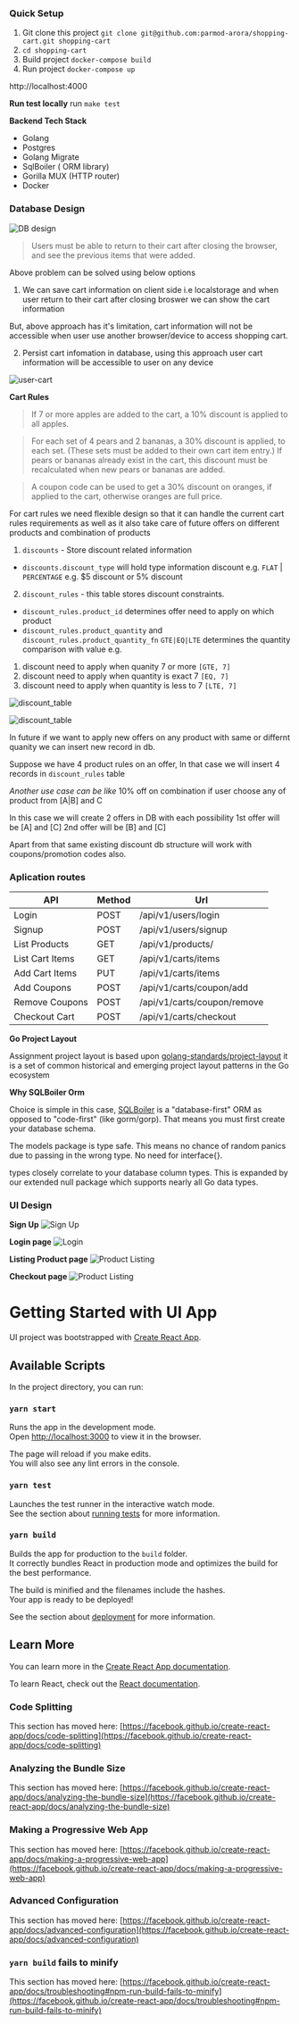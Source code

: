 ### Quick Setup

1. Git clone this project `git clone git@github.com:parmod-arora/shopping-cart.git shopping-cart`
2. `cd shopping-cart`
3. Build project `docker-compose build`
4. Run project `docker-compose up`

http://localhost:4000

**Run test locally**
run `make test`

**Backend Tech Stack**

- Golang 
- Postgres
- Golang Migrate
- SqlBoiler ( ORM library)
- Gorilla MUX (HTTP router)
- Docker

### Database Design

![DB design](./docs/db_design.png)

> Users must be able to return to their cart after closing the browser, and see the previous items that were added.

Above problem can be solved using below options

1. We can save cart information on client side  i.e localstorage and when user return to their cart after closing broswer we can show the cart information

But, above approach has it's limitation, cart information will not be accessible when user use another browser/device to access shopping cart.

2. Persist cart infomation in database, using this approach user cart information will be accessible to user on any device 

![user-cart](./docs/user-cart.png)

**Cart Rules**

>If 7 or more apples are added to the cart, a 10% discount is applied to all apples.

>For each set of 4 pears and 2 bananas, a 30% discount is applied, to each set. (These sets must be added to their own cart item entry.) If pears or bananas already exist in the cart, this discount must be recalculated when new pears or bananas are added.

> A coupon code can be used to get a 30% discount on oranges, if applied to the cart, otherwise oranges are full price.

For cart rules we need flexible design so that it can handle the current cart rules requirements 
as well as it also take care of future offers on different products and combination of products

1. `discounts` - Store discount related information 
  - `discounts.discount_type` will hold type information discount e.g. `FLAT` | `PERCENTAGE`
  e.g. $5 discount or 5% discount

2. `discount_rules` - this table stores discount constraints.
  - `discount_rules.product_id` determines offer need to apply on which product
  - `discount_rules.product_quantity` and  `discount_rules.product_quantity_fn` `GTE|EQ|LTE` determines the quantity comparison with value
  e.g. 
  1. discount need to apply when quanity 7 or more `[GTE, 7]`
  1. discount need to apply when quantity is exact 7 `[EQ, 7]`
  1. discount need to apply when quantity is less to 7 `[LTE, 7]`

![discount_table](./docs/discount_table.png)

![discount_table](./docs/discount_rules_table.png)

In future if we want to apply new offers on any product with same or differnt quanity we can insert new record in db.

Suppose we have 4 product rules on an offer, In that case we will insert 4 records in `discount_rules` table

*Another use case can be like*
10% off on combination if user choose any of product from [A|B] and C

In this case we will create 2 offers in DB with each possibility 
1st offer will be [A] and [C]
2nd offer will be [B] and [C]

Apart from that same existing discount db structure will work with coupons/promotion codes also.

### Aplication routes

| API            | Method|               Url|
|----------------|------|--------------------|
| Login          | POST |/api/v1/users/login |
| Signup         | POST |/api/v1/users/signup|
| List Products  | GET  |/api/v1/products/|
| List Cart Items| GET  |/api/v1/carts/items|
| Add Cart Items | PUT  |/api/v1/carts/items|
| Add Coupons    | POST |/api/v1/carts/coupon/add|
| Remove Coupons | POST |/api/v1/carts/coupon/remove|
| Checkout Cart  | POST |/api/v1/carts/checkout|



**Go Project Layout**

Assignment project layout is based upon [golang-standards/project-layout](https://github.com/golang-standards/project-layout) it is a set of common historical and emerging project layout patterns in the Go ecosystem

**Why SQLBoiler Orm** 

Choice is simple in this case, [SQLBoiler](https://github.com/volatiletech/sqlboiler) is a "database-first" ORM as opposed to "code-first" (like gorm/gorp). That means you must first create your database schema.

The models package is type safe. This means no chance of random panics due to passing in the wrong type. No need for interface{}.

types closely correlate to your database column types. This is expanded by our extended null package which supports nearly all Go data types.

### UI Design
**Sign Up**
![Sign Up](./docs/sign-up.png)

**Login page**
![Login](./docs/login-page.png)

**Listing Product page**
![Product Listing](./docs/product-listing.png)

**Checkout page**
![Product Listing](./docs/checkout-page.png)


# Getting Started with UI App

UI project was bootstrapped with [Create React App](https://github.com/facebook/create-react-app).

## Available Scripts

In the project directory, you can run:

### `yarn start`

Runs the app in the development mode.\
Open [http://localhost:3000](http://localhost:3000) to view it in the browser.

The page will reload if you make edits.\
You will also see any lint errors in the console.

### `yarn test`

Launches the test runner in the interactive watch mode.\
See the section about [running tests](https://facebook.github.io/create-react-app/docs/running-tests) for more information.

### `yarn build`

Builds the app for production to the `build` folder.\
It correctly bundles React in production mode and optimizes the build for the best performance.

The build is minified and the filenames include the hashes.\
Your app is ready to be deployed!

See the section about [deployment](https://facebook.github.io/create-react-app/docs/deployment) for more information.

## Learn More

You can learn more in the [Create React App documentation](https://facebook.github.io/create-react-app/docs/getting-started).

To learn React, check out the [React documentation](https://reactjs.org/).

### Code Splitting

This section has moved here: [https://facebook.github.io/create-react-app/docs/code-splitting](https://facebook.github.io/create-react-app/docs/code-splitting)

### Analyzing the Bundle Size

This section has moved here: [https://facebook.github.io/create-react-app/docs/analyzing-the-bundle-size](https://facebook.github.io/create-react-app/docs/analyzing-the-bundle-size)

### Making a Progressive Web App

This section has moved here: [https://facebook.github.io/create-react-app/docs/making-a-progressive-web-app](https://facebook.github.io/create-react-app/docs/making-a-progressive-web-app)

### Advanced Configuration

This section has moved here: [https://facebook.github.io/create-react-app/docs/advanced-configuration](https://facebook.github.io/create-react-app/docs/advanced-configuration)

### `yarn build` fails to minify

This section has moved here: [https://facebook.github.io/create-react-app/docs/troubleshooting#npm-run-build-fails-to-minify](https://facebook.github.io/create-react-app/docs/troubleshooting#npm-run-build-fails-to-minify)
